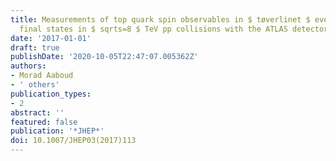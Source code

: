 ```yaml
---
title: Measurements of top quark spin observables in $ tøverlinet $ events using dilepton
  final states in $ sqrts=8 $ TeV pp collisions with the ATLAS detector
date: '2017-01-01'
draft: true
publishDate: '2020-10-05T22:47:07.005362Z'
authors:
- Morad Aaboud
- ' others'
publication_types:
- 2
abstract: ''
featured: false
publication: '*JHEP*'
doi: 10.1007/JHEP03(2017)113
---
```


